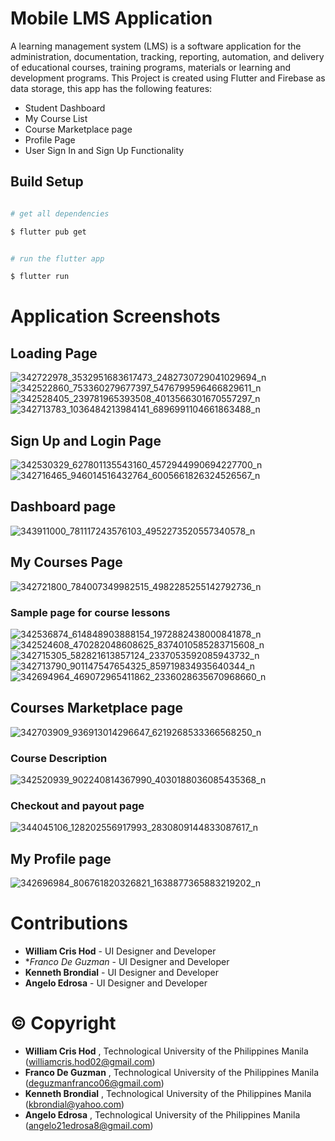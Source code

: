 
# Mobile LMS Application
A learning management system (LMS) is a software application for the administration, documentation, tracking, reporting, automation, and delivery of educational courses, training programs, materials or learning and development programs. This Project is created using Flutter and Firebase as data storage, this app has the following features:

 - Student Dashboard
 - My Course List
 - Course Marketplace page
 - Profile Page
 - User Sign In and Sign Up Functionality

 
## Build Setup
```bash

# get all dependencies

$ flutter pub get


# run the flutter app

$ flutter run


```

# Application Screenshots

## Loading Page
![342722978_3532951683617473_2482730729041029694_n](https://user-images.githubusercontent.com/73891177/236407352-58d2a1e3-1468-4231-9c3a-b32f6735a99f.jpg=600x250)
![342522860_753360279677397_5476799596466829611_n](https://user-images.githubusercontent.com/73891177/236407363-0d09ac9f-0147-4491-8f67-c8fef298ca35.jpg=600x250)
![342528405_239781965393508_4013566301670557297_n](https://user-images.githubusercontent.com/73891177/236407373-03b173b5-de37-4079-9f62-38ddef659dca.jpg=600x250)
![342713783_1036484213984141_6896991104661863488_n](https://user-images.githubusercontent.com/73891177/236407380-05f1f841-259a-4503-a10a-3bc7e94d7abd.jpg=600x250)

## Sign Up and Login Page
![342530329_627801135543160_4572944990694227700_n](https://user-images.githubusercontent.com/73891177/236407998-0bbb72a1-b05d-4936-995a-e6e738eeea84.jpg=600x250)
![342716465_946014516432764_6005661826324526567_n](https://user-images.githubusercontent.com/73891177/236408008-c9a1999f-63fa-42ae-91a9-03a528ed2248.jpg=600x250)

## Dashboard page
![343911000_781117243576103_4952273520557340578_n](https://user-images.githubusercontent.com/73891177/236408061-4c0b8494-3751-45fa-bb8b-946d0f5de6cf.jpg=600x250)

## My Courses Page 
![342721800_784007349982515_4982285255142792736_n](https://user-images.githubusercontent.com/73891177/236408140-8a2507a4-696d-4437-bb11-342f2c0bd75a.jpg=600x250)

### Sample page for course lessons
![342536874_614848903888154_1972882438000841878_n](https://user-images.githubusercontent.com/73891177/236408225-d22dc07e-eea1-4777-a7a9-c894a5afb032.jpg=600x250)
![342524608_470282048608625_8374010585283715608_n](https://user-images.githubusercontent.com/73891177/236408307-6e433cfe-075f-4fa1-a52a-1d4e10a322da.jpg=600x250)
![342715305_582821613857124_2337053592085943732_n](https://user-images.githubusercontent.com/73891177/236408330-9ad2052b-461e-4f95-833b-aee112d58f77.jpg=600x250)
![342713790_901147547654325_859719834935640344_n](https://user-images.githubusercontent.com/73891177/236408341-43157fd4-6c00-4c75-952d-53957e9eee7e.jpg=600x250)
![342694964_469072965411862_2336028635670968660_n](https://user-images.githubusercontent.com/73891177/236408352-26a886c3-138c-496b-99a6-fedff77f368f.jpg=600x250)

## Courses Marketplace page
![342703909_936913014296647_6219268533366568250_n](https://user-images.githubusercontent.com/73891177/236408426-75653585-8264-43ec-b083-d0f7206ec677.jpg=600x250)

### Course Description
![342520939_902240814367990_4030188036085435368_n](https://user-images.githubusercontent.com/73891177/236408522-8917fe01-ee0b-4032-bff1-e1715b94b092.jpg=600x250)

### Checkout and payout page
![344045106_128202556917993_2830809144833087617_n](https://user-images.githubusercontent.com/73891177/236408606-e67d6800-a7dd-4517-ae2b-71e905f9e2b0.jpg=600x250)

## My Profile page
  ![342696984_806761820326821_1638877365883219202_n](https://user-images.githubusercontent.com/73891177/236408666-f0f799a0-0f1a-4348-8d52-1ec9c2b0373f.jpg=600x250)


# Contributions
* **William Cris Hod** - UI Designer and Developer
* **Franco De Guzman* - UI Designer and Developer
* **Kenneth Brondial** - UI Designer and Developer
* **Angelo Edrosa** - UI Designer and Developer

# ©  Copyright 
* **William Cris Hod** , Technological University of the Philippines Manila (williamcris.hod02@gmail.com)
* **Franco De Guzman** , Technological University of the Philippines Manila (deguzmanfranco06@gmail.com)
* **Kenneth Brondial** , Technological University of the Philippines Manila (kbrondial@yahoo.com)
* **Angelo Edrosa** , Technological University of the Philippines Manila (angelo21edrosa8@gmail.com)

